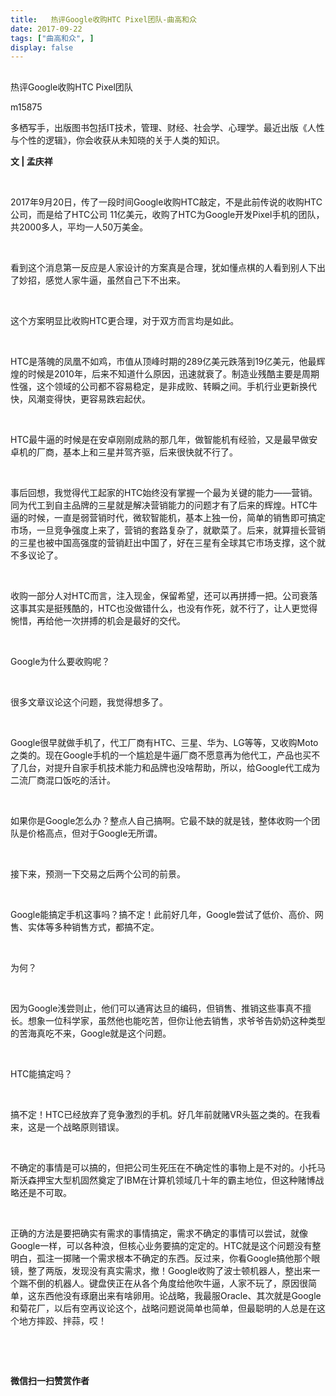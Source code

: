 ```yaml
---
title:   热评Google收购HTC Pixel团队-曲高和众
date: 2017-09-22
tags: ["曲高和众", ]
display: false
---
```



## 



热评Google收购HTC Pixel团队




m15875




多栖写手，出版图书包括IT技术，管理、财经、社会学、心理学。最近出版《人性与个性的逻辑》，你会收获从未知晓的关于人类的知识。


**文 | 孟庆祥**

&nbsp;

2017年9月20日，传了一段时间Google收购HTC敲定，不是此前传说的收购HTC公司，而是给了HTC公司 11亿美元，收购了HTC为Google开发Pixel手机的团队，共2000多人，平均一人50万美金。

&nbsp;

看到这个消息第一反应是人家设计的方案真是合理，犹如懂点棋的人看到别人下出了妙招，感觉人家牛逼，虽然自己下不出来。

&nbsp;

这个方案明显比收购HTC更合理，对于双方而言均是如此。

&nbsp;

HTC是落魄的凤凰不如鸡，市值从顶峰时期的289亿美元跌落到19亿美元，他最辉煌的时候是2010年，后来不知道什么原因，迅速就衰了。制造业残酷主要是周期性强，这个领域的公司都不容易稳定，是非成败、转瞬之间。手机行业更新换代快，风潮变得快，更容易跌宕起伏。

&nbsp;

HTC最牛逼的时候是在安卓刚刚成熟的那几年，做智能机有经验，又是最早做安卓机的厂商，基本上和三星并驾齐驱，后来很快就不行了。

&nbsp;

事后回想，我觉得代工起家的HTC始终没有掌握一个最为关键的能力——营销。同为代工到自主品牌的三星就是解决营销能力的问题才有了后来的辉煌。HTC牛逼的时候，一直是弱营销时代，微软智能机，基本上独一份，简单的销售即可搞定市场，一旦竞争强度上来了，营销的套路复杂了，就歇菜了。后来，就算擅长营销的三星也被中国高强度的营销赶出中国了，好在三星有全球其它市场支撑，这个就不多议论了。

&nbsp;

收购一部分人对HTC而言，注入现金，保留希望，还可以再拼搏一把。公司衰落这事其实是挺残酷的，HTC也没做错什么，也没有作死，就不行了，让人更觉得惋惜，再给他一次拼搏的机会是最好的交代。

&nbsp;

Google为什么要收购呢？

&nbsp;

很多文章议论这个问题，我觉得想多了。

&nbsp;

Google很早就做手机了，代工厂商有HTC、三星、华为、LG等等，又收购Moto之类的。现在Google手机的一个尴尬是牛逼厂商不愿意再为他代工，产品也买不了几台，对提升自家手机技术能力和品牌也没啥帮助，所以，给Google代工成为二流厂商混口饭吃的活计。

&nbsp;

如果你是Google怎么办？整点人自己搞啊。它最不缺的就是钱，整体收购一个团队是价格高点，但对于Google无所谓。

&nbsp;

接下来，预测一下交易之后两个公司的前景。

&nbsp;

Google能搞定手机这事吗？搞不定！此前好几年，Google尝试了低价、高价、网售、实体等多种销售方式，都搞不定。

&nbsp;

为何？

&nbsp;

因为Google浅尝则止，他们可以通宵达旦的编码，但销售、推销这些事真不擅长。想象一位科学家，虽然他也能吃苦，但你让他去销售，求爷爷告奶奶这种类型的苦海真吃不来，Google就是这个问题。

&nbsp;

HTC能搞定吗？

&nbsp;

搞不定！HTC已经放弃了竞争激烈的手机。好几年前就赌VR头盔之类的。在我看来，这是一个战略原则错误。

&nbsp;

不确定的事情是可以搞的，但把公司生死压在不确定性的事物上是不对的。小托马斯沃森押宝大型机固然奠定了IBM在计算机领域几十年的霸主地位，但这种赌博战略还是不可取。

&nbsp;

正确的方法是要把确实有需求的事情搞定，需求不确定的事情可以尝试，就像Google一样，可以各种浪，但核心业务要搞的定定的。HTC就是这个问题没有整明白，孤注一掷赌一个需求根本不确定的东西。反过来，你看Google搞他那个眼镜，整了两版，发现没有真实需求，撤！Google收购了波士顿机器人，整出来一个踹不倒的机器人。键盘侠正在从各个角度给他吹牛逼，人家不玩了，原因很简单，这东西他没有琢磨出来有啥卵用。论战略，我最服Oracle、其次就是Google和菊花厂，以后有空再议论这个，战略问题说简单也简单，但最聪明的人总是在这个地方摔跤、拌蒜，哎！

&nbsp;

&nbsp;




**微信扫一扫赞赏作者**